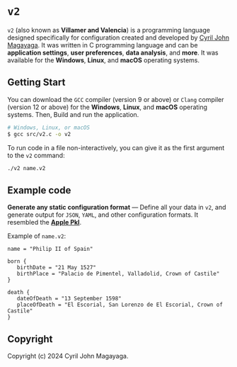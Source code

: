 # `v2`

`v2` (also known as **Villamer and Valencia**) is a programming language designed specifically for configuration created and developed by [Cyril John Magayaga](https://github.com/magayaga). It was written in C programming language and can be **application settings**, **user preferences**, **data analysis**, and **more**. It was available for the **Windows**, **Linux**, and **macOS** operating systems.

## Getting Start
You can download the `GCC` compiler (version 9 or above) or `Clang` compiler (version 12 or above) for the **Windows**, **Linux**, and **macOS** operating systems. Then, Build and run the application. 

```bash
# Windows, Linux, or macOS
$ gcc src/v2.c -o v2
```

To run code in a file non-interactively, you can give it as the first argument to the `v2` command:

```bash
./v2 name.v2
```

## Example code

**Generate any static configuration format** — Define all your data in `v2`, and generate output for `JSON`, `YAML`, and other configuration formats. It resembled the [**Apple Pkl**](https://pkl-lang.org).

Example of `name.v2`:
```
name = "Philip II of Spain"

born {
   birthDate = "21 May 1527"
   birthPlace = "Palacio de Pimentel, Valladolid, Crown of Castile"
}

death {
   dateOfDeath = "13 September 1598"
   placeOfDeath = "El Escorial, San Lorenzo de El Escorial, Crown of Castile"
}
```

## Copyright

Copyright (c) 2024 Cyril John Magayaga.
